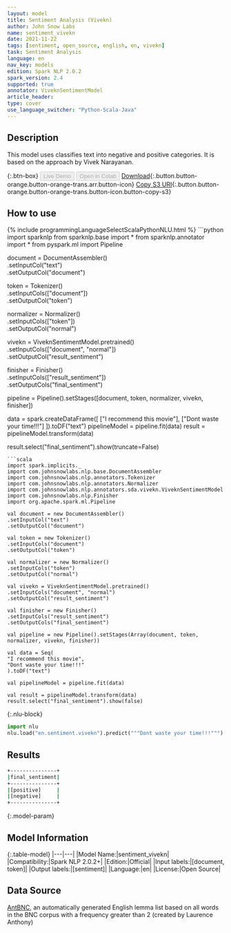 ```yaml
---
layout: model
title: Sentiment Analysis (Vivekn)
author: John Snow Labs
name: sentiment_vivekn
date: 2021-11-22
tags: [sentiment, open_source, english, en, vivekn]
task: Sentiment Analysis
language: en
nav_key: models
edition: Spark NLP 2.0.2
spark_version: 2.4
supported: true
annotator: ViveknSentimentModel
article_header:
type: cover
use_language_switcher: "Python-Scala-Java"
---
```


## Description

This model uses classifies text into negative and positive categories. It is based
on the approach by Vivek Narayanan.

{:.btn-box}
<button class="button button-orange" disabled>Live Demo</button>
<button class="button button-orange" disabled>Open in Colab</button>
[Download](https://s3.amazonaws.com/auxdata.johnsnowlabs.com/public/models/sentiment_vivekn_en_2.0.2_2.4_1556663184035.zip){:.button.button-orange.button-orange-trans.arr.button-icon}
[Copy S3 URI](s3://auxdata.johnsnowlabs.com/public/models/sentiment_vivekn_en_2.0.2_2.4_1556663184035.zip){:.button.button-orange.button-orange-trans.button-icon.button-copy-s3}

## How to use

<div class="tabs-box" markdown="1">
{% include programmingLanguageSelectScalaPythonNLU.html %}
```python
import sparknlp
from sparknlp.base import *
from sparknlp.annotator import *
from pyspark.ml import Pipeline

document = DocumentAssembler() \
.setInputCol("text") \
.setOutputCol("document")

token = Tokenizer() \
.setInputCols(["document"]) \
.setOutputCol("token")

normalizer = Normalizer() \
.setInputCols(["token"]) \
.setOutputCol("normal")

vivekn =  ViveknSentimentModel.pretrained() \
.setInputCols(["document", "normal"]) \
.setOutputCol("result_sentiment")

finisher = Finisher() \
.setInputCols(["result_sentiment"]) \
.setOutputCols("final_sentiment")

pipeline = Pipeline().setStages([document, token, normalizer, vivekn, finisher])

data = spark.createDataFrame([
["I recommend this movie"],
["Dont waste your time!!!"]
]).toDF("text")
pipelineModel = pipeline.fit(data)
result = pipelineModel.transform(data)

result.select("final_sentiment").show(truncate=False)
```
```scala
import spark.implicits._
import com.johnsnowlabs.nlp.base.DocumentAssembler
import com.johnsnowlabs.nlp.annotators.Tokenizer
import com.johnsnowlabs.nlp.annotators.Normalizer
import com.johnsnowlabs.nlp.annotators.sda.vivekn.ViveknSentimentModel
import com.johnsnowlabs.nlp.Finisher
import org.apache.spark.ml.Pipeline

val document = new DocumentAssembler()
.setInputCol("text")
.setOutputCol("document")

val token = new Tokenizer()
.setInputCols("document")
.setOutputCol("token")

val normalizer = new Normalizer()
.setInputCols("token")
.setOutputCol("normal")

val vivekn = ViveknSentimentModel.pretrained()
.setInputCols("document", "normal")
.setOutputCol("result_sentiment")

val finisher = new Finisher()
.setInputCols("result_sentiment")
.setOutputCols("final_sentiment")

val pipeline = new Pipeline().setStages(Array(document, token, normalizer, vivekn, finisher))

val data = Seq(
"I recommend this movie",
"Dont waste your time!!!"
).toDF("text")

val pipelineModel = pipeline.fit(data)

val result = pipelineModel.transform(data)
result.select("final_sentiment").show(false)
```


{:.nlu-block}
```python
import nlu
nlu.load("en.sentiment.vivekn").predict("""Dont waste your time!!!""")
```

</div>

## Results

```bash
+---------------+
|final_sentiment|
+---------------+
|[positive]     |
|[negative]     |
+---------------+
```

{:.model-param}
## Model Information

{:.table-model}
|---|---|
|Model Name:|sentiment_vivekn|
|Compatibility:|Spark NLP 2.0.2+|
|Edition:|Official|
|Input labels:|[document, token]|
|Output labels:|[sentiment]|
|Language:|en|
|License:|Open Source|


## Data Source

[AntBNC](https://www.laurenceanthony.net/software/antconc/), an automatically generated English lemma list based on all words in the BNC corpus with a frequency greater than 2 (created by Laurence Anthony)